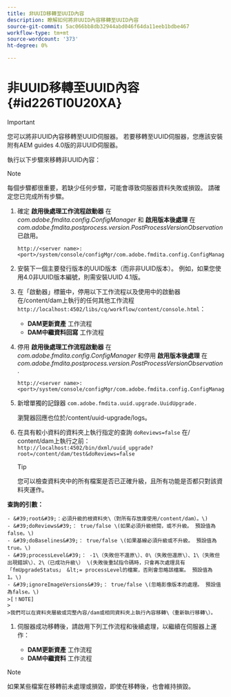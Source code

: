 ```yaml
---
title: 非UUID移轉至UUID內容
description: 瞭解如何將非UUID內容移轉至UUID內容
source-git-commit: 5ac066bb8db32944abd046f64da11eeb1bdbe467
workflow-type: tm+mt
source-wordcount: '373'
ht-degree: 0%

---
```



# 非UUID移轉至UUID內容 {#id226TI0U20XA}

>[!IMPORTANT]
>
> 您可以將非UUID內容移轉至UUID伺服器。 若要移轉至UUID伺服器，您應該安裝附有AEM guides 4.0版的非UUID伺服器。

執行以下步驟來移轉非UUID內容：

>[!NOTE]
>
> 每個步驟都很重要，若缺少任何步驟，可能會導致伺服器資料失敗或損毀。 請確定您已完成所有步驟。

1. 確定 **啟用後處理工作流程啟動器** 在 *com.adobe.fmdita.config.ConfigManager* 和 **啟用版本後處理** 在 *com.adobe.fmdita.postprocess.version.PostProcessVersionObservation* 已啟用。

   ```http
   http://<server name>:<port>/system/console/configMgr/com.adobe.fmdita.config.ConfigManager
   ```

1. 安裝下一個主要發行版本的UUID版本（而非非UUID版本）。 例如，如果您使用4.0非UUID版本編號，則需安裝UUID 4.1版。

1. 在「啟動器」標籤中，停用以下工作流程以及使用中的啟動器在/content/dam上執行的任何其他工作流程 `http://localhost:4502/libs/cq/workflow/content/console.html`：

   - **DAM更新資產** 工作流程
   - **DAM中繼資料回寫** 工作流程

1. 停用 **啟用後處理工作流程啟動器** 在 *com.adobe.fmdita.config.ConfigManager* 和停用 **啟用版本後處理** 在 *com.adobe.fmdita.postprocess.version.PostProcessVersionObservation*.

   ```http
   http://<server name>:<port>/system/console/configMgr/com.adobe.fmdita.config.ConfigManager
   ```

1. 新增單獨的記錄器 `com.adobe.fmdita.uuid.upgrade.UuidUpgrade.`

   瀏覽器回應也位於/content/uuid-upgrade/logs。

1. 在具有較小資料的資料夾上執行指定的查詢 `doReviews=false` 在/ content/dam上執行之前： `http://localhost:4502/bin/dxml/uuid_upgrade?root=/content/dam/test&doReviews=false`

   >[!TIP]
   >
   >  您可以檢查資料夾中的所有檔案是否已正確升級，且所有功能是否都只對該資料夾運作。

**查詢的引數：**

    - &#39;root&#39;：必須升級的根資料夾\（對所有存放庫使用/content/dam）。\)
    - &#39;doReviews&#39;： true/false \(如果必須升級檢閱，或不升級。 預設值為false。\)
    - &#39;doBaselines&#39;： true/false \(如果基線必須升級或不升級。 預設值為true。\)
    - &#39;processLevel&#39;： -1\（失敗但不還原\）、0\（失敗但還原\）、1\（失敗但出現錯誤\）、2\（已成功升級\） \(失敗後重試指令碼時，只會再次處理具有「fmUpgradeStatus」 &lt;= processLevel的檔案，否則會忽略該檔案。 預設值為 1。\)
    - &#39;ignoreImageVersions&#39;： true/false \(忽略影像版本的處理。 預設值為false。\)
    >[！NOTE]
    >
    >我們可以在資料夾層級或完整內容/dam或相同資料夾上執行內容移轉\（重新執行移轉\）。

1. 伺服器成功移轉後，請啟用下列工作流程和後續處理，以繼續在伺服器上運作：

   - **DAM更新資產** 工作流程
   - **DAM中繼資料** 工作流程

>[!NOTE]
>
> 如果某些檔案在移轉前未處理或損毀，即使在移轉後，也會維持損毀。

